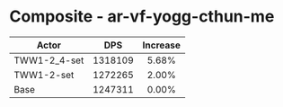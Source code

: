 # Composite - ar-vf-yogg-cthun-me
| Actor | DPS | Increase |
|---|:---:|:---:|
|TWW1-2_4-set|1318109|5.68%|
|TWW1-2-set|1272265|2.00%|
|Base|1247311|0.00%|

